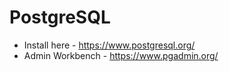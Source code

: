 # PostgreSQL

- Install here - https://www.postgresql.org/
- Admin Workbench - https://www.pgadmin.org/
